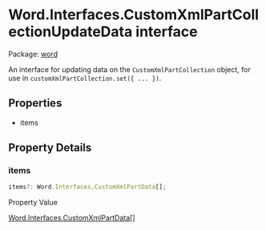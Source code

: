# Word.Interfaces.CustomXmlPartCollectionUpdateData interface

Package: [word](/en-us/javascript/api/word)

An interface for updating data on the `CustomXmlPartCollection` object, for use in `customXmlPartCollection.set({ ... })`.

## Properties

- items

## Property Details

### items

```typescript
items?: Word.Interfaces.CustomXmlPartData[];
```

Property Value

[Word.Interfaces.CustomXmlPartData](/en-us/javascript/api/word/word.interfaces.customxmlpartdata)[]